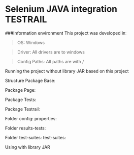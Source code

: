 # Selenium JAVA integration TESTRAIL
###Information environment
This project was developed in:
> OS: Windows

> Driver: All drivers are to windows

> Config Paths: All paths are with /  

Running the project without library JAR based on this project

Structure
Package Base:

Package Page:

Package Tests:

Package Testrail:

Folder config:
properties:

Folder results-tests:

Folder test-suites:
test-suites:


Using with library JAR

